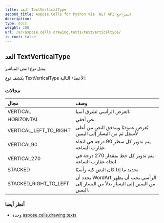 ```yaml
---
title: العد TextVerticalType
second_title: Aspose.Cells for Python via .NET API المراجع
description:
type: docs
weight: 200
url: /ar/aspose.cells.drawing.texts/textverticaltype/
is_root: false
---
```

##  العد TextVerticalType
يمثل نوع النص المباشر.



يكشف نوع TextVerticalType الأعضاء التالية:

###  مجالات
| مجال| وصف|
| :- | :- |
| VERTICAL | العرض الرأسي لشرق آسيا.|
| HORIZONTAL | نص أفقي.|
| VERTICAL_LEFT_TO_RIGHT | يُعرض عموديًا ويتدفق النص من أعلى لأسفل ثم من اليسار إلى اليمين|
| VERTICAL90 | يتم تدوير كل سطر 90 درجة في اتجاه عقارب الساعة|
| VERTICAL270 | يتم تدوير كل خط بمقدار 270 درجة في اتجاه عقارب الساعة|
| STACKED | تحديد ما إذا كان النص كله رأسيًا|
| STACKED_RIGHT_TO_LEFT | يحدد أن WordArt الرأسي يجب أن يظهر من اليمين إلى اليسار بدلاً من اليسار إلى اليمين.|



###  أنظر أيضا
* وحدة [aspose.cells.drawing.texts](..)
